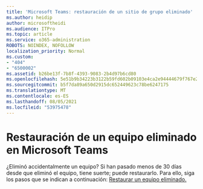 ```yaml
---
title: 'Microsoft Teams: restauración de un sitio de grupo eliminado'
ms.author: heidip
author: microsoftheidi
ms.audience: ITPro
ms.topic: article
ms.service: o365-administration
ROBOTS: NOINDEX, NOFOLLOW
localization_priority: Normal
ms.custom:
- "404"
- "6500002"
ms.assetid: b26be13f-7b8f-4393-9083-2b4d97b6cd80
ms.openlocfilehash: 5e51b9b34223b3122b59fd602b09103e4ca2e94444679f767e2a7005a9928694
ms.sourcegitcommit: b5f7da89a650d2915dc652449623c78be6247175
ms.translationtype: MT
ms.contentlocale: es-ES
ms.lasthandoff: 08/05/2021
ms.locfileid: "53975478"
---
```

# <a name="restoring-a-deleted-team-in-microsoft-teams"></a>Restauración de un equipo eliminado en Microsoft Teams

¿Eliminó accidentalmente un equipo? Si han pasado menos de 30 días desde que eliminó el equipo, tiene suerte; puede restaurarlo. Para ello, siga los pasos que se indican a continuación: [Restaurar un equipo eliminado.](https://docs.microsoft.com/microsoftteams/archive-or-delete-a-team#restore-a-deleted-team)
